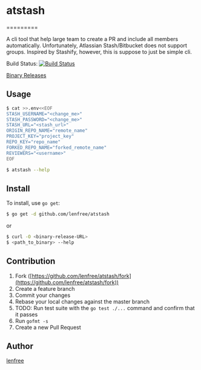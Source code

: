 # atstash
=========

A cli tool that help large team to create a PR and include all members
automatically. Unfortunately, Atlassian Stash/Bitbucket does not support
groups. Inspired by Stashify, however, this is suppose to just be simple
cli.

Build Status: [![Build Status](https://travis-ci.org/lenfree/atstash.svg?branch=master)](https://travis-ci.org/lenfree/atstash)

[Binary Releases](https://github.com/lenfree/atstash/releases)

## Usage

```bash
$ cat >>.env<<EOF
STASH_USERNAME="<change_me>"
STASH_PASSWORD="<change_me>"
STASH_URL="<stash_url>"
ORIGIN_REPO_NAME="remote_name"
PROJECT_KEY="project_key"
REPO_KEY="repo_name"
FORKED_REPO_NAME="forked_remote_name"
REVIEWERS="<username>"
EOF

$ atstash --help
```
## Install

To install, use `go get`:

```bash
$ go get -d github.com/lenfree/atstash
```

or 

```bash
$ curl -O <binary-release-URL>
$ <path_to_binary> --help
```

## Contribution

1. Fork ([https://github.com/lenfree/atstash/fork](https://github.com/lenfree/atstash/fork))
2. Create a feature branch
3. Commit your changes
4. Rebase your local changes against the master branch
5. TODO: Run test suite with the `go test ./...` command and confirm that it passes
6. Run `gofmt -s`
7. Create a new Pull Request

## Author

[lenfree](https://github.com/lenfree)
